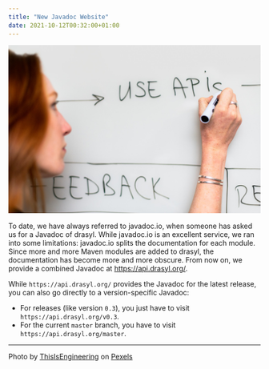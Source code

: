 ```yaml
---
title: "New Javadoc Website"
date: 2021-10-12T00:32:00+01:00
---
```


![Woman Writing on Whiteboard](/img/pexels-thisisengineering-3861943.jpg)

To date, we have always referred to javadoc.io, when someone has asked us for a Javadoc of drasyl.
While javadoc.io is an excellent service, we ran into some limitations:
javadoc.io splits the documentation for each module.
Since more and more Maven modules are added to drasyl, the documentation has become more and more obscure.
From now on, we provide a combined Javadoc at <a href="https://api.drasyl.org/">https://api.drasyl.org/</a>.

<!--more-->

While `https://api.drasyl.org/` provides the Javadoc for the latest release, you can also go directly to a version-specific Javadoc:
* For releases (like version `0.3`), you just have to visit `https://api.drasyl.org/v0.3`.
* For the current `master` branch, you have to visit `https://api.drasyl.org/master`.
---

Photo by [ThisIsEngineering](https://www.pexels.com/@thisisengineering/) on [Pexels](https://www.pexels.com/)